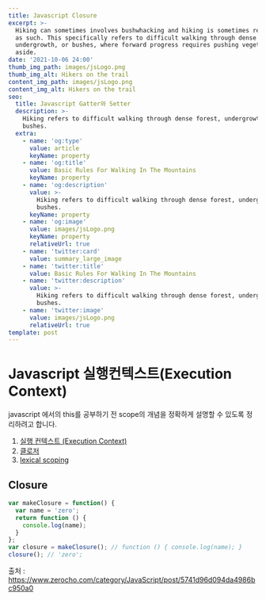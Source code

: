 ```yaml
---
title: Javascript Closure
excerpt: >-
  Hiking can sometimes involves bushwhacking and hiking is sometimes referred to
  as such. This specifically refers to difficult walking through dense forest,
  undergrowth, or bushes, where forward progress requires pushing vegetation
  aside.
date: '2021-10-06 24:00'
thumb_img_path: images/jsLogo.png
thumb_img_alt: Hikers on the trail
content_img_path: images/jsLogo.png
content_img_alt: Hikers on the trail
seo:
  title: Javascript Gatter와 Setter
  description: >-
    Hiking refers to difficult walking through dense forest, undergrowth, or
    bushes.
  extra:
    - name: 'og:type'
      value: article
      keyName: property
    - name: 'og:title'
      value: Basic Rules For Walking In The Mountains
      keyName: property
    - name: 'og:description'
      value: >-
        Hiking refers to difficult walking through dense forest, undergrowth, or
        bushes.
      keyName: property
    - name: 'og:image'
      value: images/jsLogo.png
      keyName: property
      relativeUrl: true
    - name: 'twitter:card'
      value: summary_large_image
    - name: 'twitter:title'
      value: Basic Rules For Walking In The Mountains
    - name: 'twitter:description'
      value: >-
        Hiking refers to difficult walking through dense forest, undergrowth, or
        bushes.
    - name: 'twitter:image'
      value: images/jsLogo.png
      relativeUrl: true
template: post
---
```


# Javascript 실행컨텍스트(Execution Context)

javascript 에서의 this를 공부하기 전 scope의 개념을 정확하게 설명할 수 있도록 정리하려고 합니다.

1. [실행 컨텍스트 (Execution Context)](https://sysnar.github.io/posts/nodejs/scope/)
2. [클로저](https://sysnar.github.io/posts/nodejs/closure/)
3. [lexical scoping](https://sysnar.github.io/posts/nodejs/lexical%20scoping/)

## Closure

``` js {numberLines}
var makeClosure = function() {
  var name = 'zero';
  return function () {
    console.log(name);
  }
};
var closure = makeClosure(); // function () { console.log(name); }
closure(); // 'zero';
```




출처 : https://www.zerocho.com/category/JavaScript/post/5741d96d094da4986bc950a0

